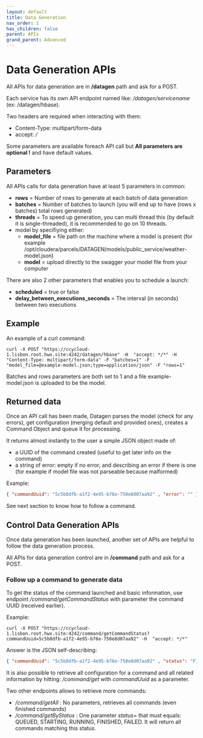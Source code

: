 ```yaml
---
layout: default
title: Data Generation
nav_order: 1
has_children: false
parent: APIs
grand_parent: Advanced
---
```



# Data Generation APIs

All APIs for data generation are in **/datagen** path and ask for a POST.

Each service has its own API endpoint named like: _/datagen/servicename_ (ex: /datagen/hbase).


Two headers are required when interacting with them:

 - Content-Type: multipart/form-data
 - accept: */*

Some parameters are available foreach API call but **All parameters are optional !** and have default values.


## Parameters

All APIs calls for data generation have at least 5 parameters in common:

* **rows** = Number of rows to generate at each batch of data generation
* **batches** = Number of batches to launch (you will end up to have (rows x batches) total rows generated)
* **threads** = To speed up generation, you can multi thread this (by default it is single-threaded), it is recommended to go on 10 threads.
* model by specifiying either:
    * **model_file** = file path on the machine where a model is present (for example /opt/cloudera/parcels/DATAGEN/models/public_service/weather-model.json)
    * **model** = upload directly to the swagger your model file from your computer

There are also 2 other parameters that enables you to schedule a launch:

* **scheduled** = true or false
* **delay_between_executions_seconds** = The interval (in seconds) between two executions



## Example

An example of a curl command:

```shell
curl -X POST "https://ccycloud-1.lisbon.root.hwx.site:4242/datagen/hbase" -H  "accept: */*" -H  "Content-Type: multipart/form-data" -F "batches=1" -F "model_file=@example-model.json;type=application/json" -F "rows=1"
```

Batches and rows parameters are both set to 1 and a file example-model.json is uploaded to be the model.


## Returned data

Once an API call has been made, Datagen parses the model (check for any errors), get configuration (merging default and provided ones), creates a Command Object and queue it for processing.

It returns almost instantly to the user a simple JSON object made of: 

- a UUID of the command created (useful to get later info on the command)
- a string of error: empty if no error, and describing an error if there is one (for example if model file was not parseable because malformed)

Example:
```json
{ "commandUuid": "5c5b0dfb-a1f2-4e95-b76e-750e8d07aa92" , "error": "" }
```

See next section to know how to follow a command.

## Control Data Generation APIs

Once data generation has been launched, another set of APIs are helpful to follow the data generation process.

All APIs for data generation control are in **/command** path and ask for a POST.

### Follow up a command to generate data

To get the status of the command launched and basic information, use endpoint _/command/getCommandStatus_ with parameter the command UUID (received earlier).

Example:

```shell
curl -X POST "https://ccycloud-1.lisbon.root.hwx.site:4242/command/getCommandStatus?commandUuid=5c5b0dfb-a1f2-4e95-b76e-750e8d07aa92" -H  "accept: */*"
```

Answer is the JSON self-describing:

```json
{ "commandUuid": "5c5b0dfb-a1f2-4e95-b76e-750e8d07aa92" , "status": "FINISHED" , "comment": "" , "progress": "100.0" ,  "duration": "3ms" }
```

It is also possible to retrieve all configuration for a command and all related information by hitting: _/command/get_ with _commandUuid_ as a parameter.

Two other endpoints allows to retrieve more commands:

- _/command/getAll_ : No parameters, retrieves all commands (even finished commands)
- _/command/getByStatus_ : One parameter _status=_ that must equals: QUEUED, STARTING, RUNNING, FINISHED, FAILED. It will return all commands matching this status.


